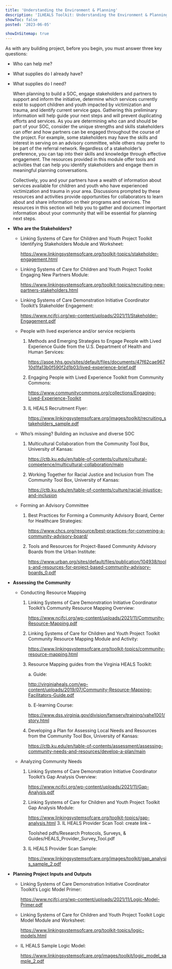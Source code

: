 ```yaml
---
title: 'Understanding the Environment & Planning'
description: 'ILHEALS Toolkit: Understanding the Environment & Planning.'
showToc: false
posted: '2023-06-05'

showInSitemap: true
---
```


As with any building project, before you begin, you must answer three key questions:

- Who can help me?

- What supplies do I already have?

- What supplies do I need?

  When planning to build a SOC, engage stakeholders and partners to support and inform the initiative, determine which services currently exist to support children and youth impacted by victimization and trauma, and identify current service gaps. Gathering this preliminary information will help guide your next steps and will prevent duplicating efforts and services.
  As you are determining who can and should be part of your SOC, consider the unique strengths and skills stakeholders can offer and how partners can be engaged throughout the course of the project. For example, some stakeholders may have the skills and interest in serving on an advisory committee, while others may prefer to be part of the referral network. Regardless of a stakeholder’s preference, you can tap into their skills and knowledge through effective engagement. The resources provided in this module offer tools and activities that can help you identify stakeholders and engage them in meaningful planning conversations.

  Collectively, you and your partners have a wealth of information about services available for children and youth who have experienced victimization and trauma in your area. Discussions prompted by these resources and activities provide opportunities for collaborators to learn about and share information on their programs and services. The resources in this section will help you to gather and document important information about your community that will be essential for planning next steps.

- **Who are the Stakeholders?**

  - Linking Systems of Care for Children and Youth Project Toolkit Identifying Stakeholders Module and Worksheet:

    https://www.linkingsystemsofcare.org/toolkit-topics/stakeholder-engagement.html

  - Linking Systems of Care for Children and Youth Project Toolkit Engaging New Partners Module:

    https://www.linkingsystemsofcare.org/toolkit-topics/recruiting-new-partners-stakeholders.html

  - Linking Systems of Care Demonstration Initiative Coordinator Toolkit’s Stakeholder Engagement:

    https://www.ncjfcj.org/wp-content/uploads/2021/11/Stakeholder-Engagement.pdf

  - People with lived experience and/or service recipients

    1. Methods and Emerging Strategies to Engage People with Lived Experience Guide from the U.S. Department of Health and Human Services:

       https://aspe.hhs.gov/sites/default/files/documents/47f62cae96710d1fa13b0f590f2d1b03/lived-experience-brief.pdf

    2. Engaging People with Lived Experience Toolkit from Community Commons:

       https://www.communitycommons.org/collections/Engaging-Lived-Experience-Toolkit

    3. IL HEALS Recruitment Flyer:

       https://www.linkingsystemsofcare.org/images/toolkit/recruiting_stakeholders_sample.pdf

  - Who’s missing? Building an inclusive and diverse SOC

    1. Multicultural Collaboration from the Community Tool Box, University of Kansas:

       https://ctb.ku.edu/en/table-of-contents/culture/cultural-competence/multicultural-collaboration/main

    2. Working Together for Racial Justice and Inclusion from The Community Tool Box, University of Kansas:

       https://ctb.ku.edu/en/table-of-contents/culture/racial-injustice-and-inclusion

  - Forming an Advisory Committee

    1. Best Practices for Forming a Community Advisory Board, Center for Healthcare Strategies:

       https://www.chcs.org/resource/best-practices-for-convening-a-community-advisory-board/

    2. Tools and Resources for Project-Based Community Advisory Boards from the Urban Institute:

       https://www.urban.org/sites/default/files/publication/104938/tools-and-resources-for-project-based-community-advisory-boards_0.pdf

- **Assessing the Community**

  - Conducting Resource Mapping

    1. Linking Systems of Care Demonstration Initiative Coordinator Toolkit’s Community Resource Mapping Overview:

       https://www.ncjfcj.org/wp-content/uploads/2021/11/Community-Resource-Mapping.pdf

    2. Linking Systems of Care for Children and Youth Project Toolkit Community Resource Mapping Module and Activity:

       https://www.linkingsystemsofcare.org/toolkit-topics/community-resource-mapping.html

    3. Resource Mapping guides from the Virginia HEALS Toolkit:

       a. Guide:

       http://virginiaheals.com/wp-content/uploads/2019/07/Community-Resource-Mapping-Facilitators-Guide.pdf

       b. E-learning Course:

       https://www.dss.virginia.gov/division/famserv/training/vahe1001/story.html

    4. Developing a Plan for Assessing Local Needs and Resources from the Community Tool Box, University of Kansas:

       https://ctb.ku.edu/en/table-of-contents/assessment/assessing-community-needs-and-resources/develop-a-plan/main

  - Analyzing Community Needs

    1. Linking Systems of Care Demonstration Initiative Coordinator Toolkit’s Gap Analysis Overview:

       https://www.ncjfcj.org/wp-content/uploads/2021/11/Gap-Analysis.pdf

    2. Linking Systems of Care for Children and Youth Project Toolkit Gap Analysis Module:

       https://www.linkingsystemsofcare.org/toolkit-topics/gap-analysis.html 3. IL HEALS Provider Scan Tool: create link –

       Toolshed pdfs/Research Protocols, Surveys, & Guides/HEALS_Provider_Survey_Tool.pdf

    3. IL HEALS Provider Scan Sample:

       https://www.linkingsystemsofcare.org/images/toolkit/gap_analysis_sample_2.pdf

- **Planning Project Inputs and Outputs**

  - Linking Systems of Care Demonstration Initiative Coordinator Toolkit’s Logic Model Primer:

    https://www.ncjfcj.org/wp-content/uploads/2021/11/Logic-Model-Primer.pdf

  - Linking Systems of Care for Children and Youth Project Toolkit Logic Model Module and Worksheet:

    https://www.linkingsystemsofcare.org/toolkit-topics/logic-models.html

  - IL HEALS Sample Logic Model:

    https://www.linkingsystemsofcare.org/images/toolkit/logic_model_sample_2.pdf
